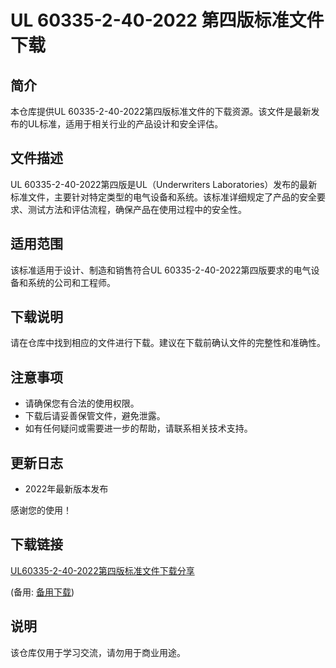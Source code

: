 # UL 60335-2-40-2022 第四版标准文件下载

## 简介
本仓库提供UL 60335-2-40-2022第四版标准文件的下载资源。该文件是最新发布的UL标准，适用于相关行业的产品设计和安全评估。

## 文件描述
UL 60335-2-40-2022第四版是UL（Underwriters Laboratories）发布的最新标准文件，主要针对特定类型的电气设备和系统。该标准详细规定了产品的安全要求、测试方法和评估流程，确保产品在使用过程中的安全性。

## 适用范围
该标准适用于设计、制造和销售符合UL 60335-2-40-2022第四版要求的电气设备和系统的公司和工程师。

## 下载说明
请在仓库中找到相应的文件进行下载。建议在下载前确认文件的完整性和准确性。

## 注意事项
- 请确保您有合法的使用权限。
- 下载后请妥善保管文件，避免泄露。
- 如有任何疑问或需要进一步的帮助，请联系相关技术支持。

## 更新日志
- 2022年最新版本发布

感谢您的使用！

## 下载链接
[UL60335-2-40-2022第四版标准文件下载分享](https://pan.quark.cn/s/67c63dba87db) 

(备用: [备用下载](https://pan.baidu.com/s/12aIjqmb6rUS4PLho4HYBFw?pwd=1234))

## 说明

该仓库仅用于学习交流，请勿用于商业用途。
